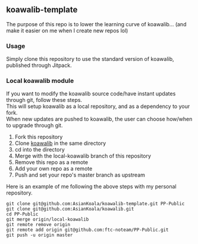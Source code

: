 ## koawalib-template
The purpose of this repo is to lower the learning curve of koawalib...
(and make it easier on me when I create new repos lol)  

### Usage
Simply clone this repository to use the standard version of koawalib, published through Jitpack.  

### Local koawalib module
If you want to modify the koawalib source code/have instant updates through git, follow these steps.  
This will setup koawalib as a local repository, and as a dependency to your fork.   
When new updates are pushed to koawalib, the user can choose how/when to upgrade through git.
 
1. Fork this repository
2. Clone [koawalib](https://github.com/AsianKoala/koawalib) in the same directory
3. cd into the directory
4. Merge with the local-koawalib branch of this repository
5. Remove this repo as a remote
6. Add your own repo as a remote
7. Push and set your repo's master branch as upstream

Here is an example of me following the above steps with my personal repository.

```
git clone git@github.com:AsianKoala/koawalib-template.git PP-Public
git clone git@github.com:AsianKoala/koawalib.git
cd PP-Public
git merge origin/local-koawalib
git remote remove origin
git remote add origin git@github.com:ftc-noteam/PP-Public.git
git push -u origin master
```
